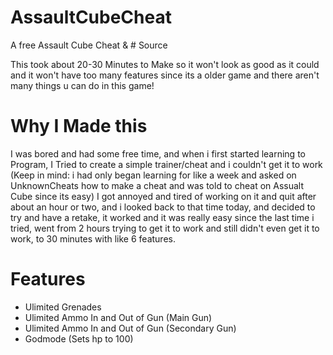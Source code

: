 # AssaultCubeCheat
A free Assault Cube Cheat & # Source

This took about 20-30 Minutes to Make so it won't look as good as it could and it won't have too many features since its a older game and there aren't many things u can do in this game!

# Why I Made this
I was bored and had some free time, and when i first started learning to Program, I Tried to create a simple trainer/cheat and i couldn't get it to work (Keep in mind: i had only began learning for like a week and asked on UnknownCheats how to make a cheat and was told to cheat on Assualt Cube since its easy)
I got annoyed and tired of working on it and quit after about an hour or two, and i looked back to that time today, and decided to try and have a retake, it worked and it was really easy since the last time i tried, went from 2 hours trying to get it to work and still didn't even get it to work, to 30 minutes with like 6 features.

# Features

- Ulimited Grenades
- Ulimited Ammo In and Out of Gun (Main Gun)
- Ulimited Ammo In and Out of Gun (Secondary Gun)
- Godmode (Sets hp to 100)
